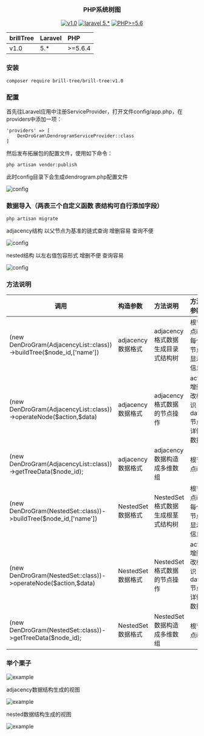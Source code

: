 <h3 align="center">PHP系统树图</h3>

<p align="center">
<a href="https://github.com/ShawnPuth/brillTree"><img src="https://img.shields.io/badge/dendrogram-v1.0-orange.svg" alt="v1.0"></a>
<a href="https://github.com/ShawnPuth/brillTree"><img src="https://img.shields.io/badge/laravel-5.*-yellow.svg" alt="laravel 5.*"></a>
<a href="https://github.com/ShawnPuth/brillTree"><img src="https://img.shields.io/badge/PHP-%3E%3D5.6-blue.svg" alt="PHP>=5.6"></a>
</p>

<table><thead><tr><th style="text-align:center;">brillTree</th>
<th style="text-align:left;">Laravel</th>
<th style="text-align:left;">PHP</th>
</tr></thead><tbody><tr><td style="text-align:left;">v1.0</td>
<td style="text-align:left;">5.*</td>
<td style="text-align:left;">&gt;=5.6.4</td>
</tr></tbody></table>

### 安装
    composer require brill-tree/brill-tree:v1.0

### 配置
首先往Laravel应用中注册ServiceProvider，打开文件config/app.php，在providers中添加一项：

    'providers' => [
        DenDroGram\DendrogramServiceProvider::class
    ]
    
然后发布拓展包的配置文件，使用如下命令：

    php artisan vendor:publish
    
此时config目录下会生成dendrogram.php配置文件

![config](https://github.com/ydtg1993/dendrogram/blob/master/image/config.PNG)

### 数据导入（两表三个自定义函数 表结构可自行添加字段）
    
    php artisan migrate

adjacency结构 以父节点为基准的链式查询 增删容易 查询不便

![config](https://github.com/ydtg1993/dendrogram/blob/master/image/adjacency.PNG)

nested结构 以左右值包容形式 增删不便 查询容易

![config](https://github.com/ydtg1993/dendrogram/blob/master/image/nested.PNG)

### 方法说明
<table>
    <thead>
        <tr>
            <th style="text-align:center;">调用</th>
            <th style="text-align:left;">构造参数</th>
            <th style="text-align:left;">方法说明</th>
            <th style="text-align:left;">方法参数</th>
            <th style="text-align:left;">返回</th>
            <th style="text-align:left;">备注</th>
        </tr>
    </thead>
    <tbody>
        <tr>
            <td style="text-align:left;">(new DenDroGram(AdjacencyList::class))->buildTree($node_id,['name'])</td>
            <td style="text-align:left;">adjacency数据格式</td>
            <td style="text-align:left;">adjacency格式数据生成目录式结构树</td>
            <td style="text-align:left;">根节点id , 每个节点显示信息</td>
            <td style="text-align:left;">返回html文本string</td>
            <td style="text-align:left;">视图的相关在dendrogram.php中配置 如操作节点方法的路由</td>
        </tr>
        <tr>
            <td style="text-align:left;">(new DenDroGram(AdjacencyList::class))->operateNode($action,$data)</td>
            <td style="text-align:left;">adjacency数据格式</td>
            <td style="text-align:left;">adjacency格式数据的节点操作</td>
            <td style="text-align:left;">action增删改标识 , data节点详情数据</td>
            <td style="text-align:left;">返回boolean</td>
            <td style="text-align:left;">注意视图与之对应的数据结构AdjacencyList::class</td>
        </tr>
        <tr>
            <td style="text-align:left;">(new DenDroGram(AdjacencyList::class))->getTreeData($node_id);</td>
            <td style="text-align:left;">adjacency数据格式</td>
            <td style="text-align:left;">adjacency数据构造成多维数组</td>
            <td style="text-align:left;">根节点id</td>
            <td style="text-align:left;">返回array</td>
            <td style="text-align:left;">多维数组结构</td>
        </tr>
        <tr>
            <td style="text-align:left;">(new DenDroGram(NestedSet::class))->buildTree($node_id,['name'])</td>
            <td style="text-align:left;">NestedSet数据格式</td>
            <td style="text-align:left;">NestedSet格式数据生成根茎式结构树</td>
            <td style="text-align:left;">根节点id , 每个节点显示信息</td>
            <td style="text-align:left;">返回html文本string</td>
            <td style="text-align:left;">视图的相关在dendrogram.php中配置 如操作节点方法的路由</td>
        </tr>
        <tr>
            <td style="text-align:left;">(new DenDroGram(NestedSet::class))->operateNode($action,$data)</td>
            <td style="text-align:left;">NestedSet数据格式</td>
            <td style="text-align:left;">NestedSet格式数据的节点操作</td>
            <td style="text-align:left;">action增删改标识 , data节点详情数据</td>
            <td style="text-align:left;">返回boolean</td>
            <td style="text-align:left;">注意视图与之对应的数据结构NestedSet::class</td>
        </tr>
        <tr>
            <td style="text-align:left;">(new DenDroGram(NestedSet::class))->getTreeData($node_id);</td>
            <td style="text-align:left;">NestedSet数据格式</td>
            <td style="text-align:left;">NestedSet数据构造成多维数组</td>
            <td style="text-align:left;">根节点id</td>
            <td style="text-align:left;">返回array</td>
            <td style="text-align:left;">多维数组结构</td>
        </tr>
    </tbody>
</table>

### 举个栗子

![example](https://github.com/ydtg1993/dendrogram/blob/master/image/example.PNG)

adjacency数据结构生成的视图

![example](https://github.com/ydtg1993/dendrogram/blob/master/image/catelog.PNG)

nested数据结构生成的视图

![example](https://github.com/ydtg1993/dendrogram/blob/master/image/rhizome.PNG)

